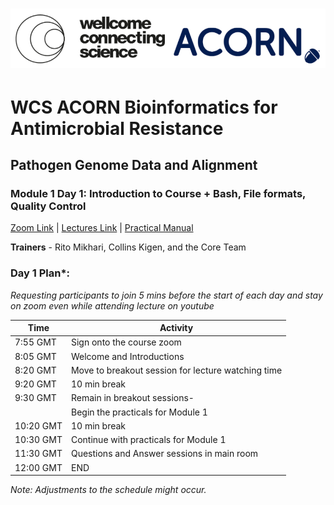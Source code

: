 # ![alt tag](course_data/WCS_ACORN_Logo.png)
# WCS ACORN Bioinformatics for Antimicrobial Resistance

## Pathogen Genome Data and Alignment

### Module 1 Day 1: Introduction to Course + Bash, File formats, Quality Control
[Zoom Link](#) | [Lectures Link](#) | [Practical Manual](#)

**Trainers** - Rito Mikhari, Collins Kigen, and the Core Team

### Day 1 Plan*: 
*Requesting participants to join 5 mins before the start of each day and stay on zoom even while attending lecture on youtube*

| Time       | Activity                                      |
|------------|-----------------------------------------------|
| 7:55 GMT   | Sign onto the course zoom                    |
| 8:05 GMT   | Welcome and Introductions                    |
| 8:20 GMT   | Move to breakout session for lecture watching time |
| 9:20 GMT   | 10 min break                                  |
| 9:30 GMT   | Remain in breakout sessions-                  |
|            | Begin the practicals for Module 1             |
| 10:20 GMT  | 10 min break                                  |
| 10:30 GMT  | Continue with practicals for Module 1         |
| 11:30 GMT  | Questions and Answer sessions in main room    |
| 12:00 GMT  | END                                           |

*Note: Adjustments to the schedule might occur.*
